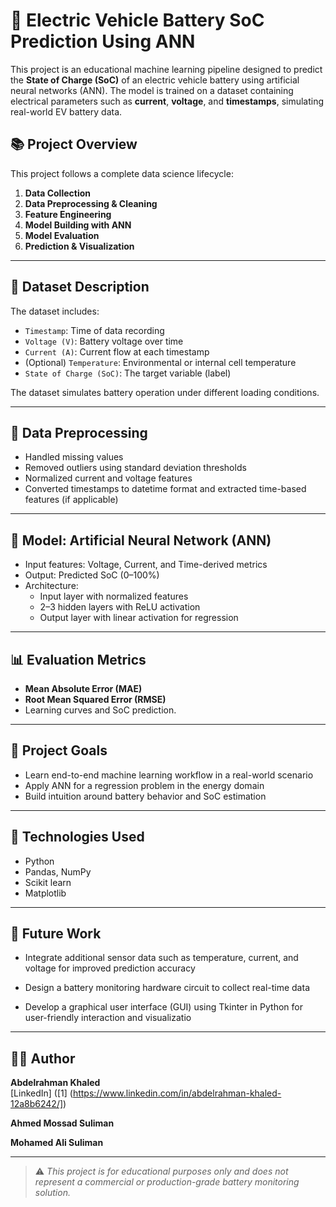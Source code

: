 # 🔋 Electric Vehicle Battery SoC Prediction Using ANN

This project is an educational machine learning pipeline designed to predict the **State of Charge (SoC)** of an electric vehicle battery using artificial neural networks (ANN). The model is trained on a dataset containing electrical parameters such as **current**, **voltage**, and **timestamps**, simulating real-world EV battery data.

## 📚 Project Overview

This project follows a complete data science lifecycle:
1. **Data Collection**
2. **Data Preprocessing & Cleaning**
3. **Feature Engineering**
4. **Model Building with ANN**
5. **Model Evaluation**
6. **Prediction & Visualization**

---

## 📁 Dataset Description

The dataset includes:
- `Timestamp`: Time of data recording
- `Voltage (V)`: Battery voltage over time
- `Current (A)`: Current flow at each timestamp
- (Optional) `Temperature`: Environmental or internal cell temperature
- `State of Charge (SoC)`: The target variable (label)

The dataset simulates battery operation under different loading conditions.

---

## 🧹 Data Preprocessing

- Handled missing values
- Removed outliers using standard deviation thresholds
- Normalized current and voltage features
- Converted timestamps to datetime format and extracted time-based features (if applicable)

---

## 🧠 Model: Artificial Neural Network (ANN)

- Input features: Voltage, Current, and Time-derived metrics
- Output: Predicted SoC (0–100%)
- Architecture:
  - Input layer with normalized features
  - 2–3 hidden layers with ReLU activation
  - Output layer with linear activation for regression

---

## 📊 Evaluation Metrics

- **Mean Absolute Error (MAE)**
- **Root Mean Squared Error (RMSE)**
- Learning curves and SoC prediction.

---

## 🎯 Project Goals

- Learn end-to-end machine learning workflow in a real-world scenario
- Apply ANN for a regression problem in the energy domain
- Build intuition around battery behavior and SoC estimation

---

## 🔧 Technologies Used

- Python
- Pandas, NumPy
- Scikit learn
- Matplotlib 

---

## 📌 Future Work

- Integrate additional sensor data such as temperature, current, and voltage for improved prediction accuracy

- Design a battery monitoring hardware circuit to collect real-time data

- Develop a graphical user interface (GUI) using Tkinter in Python for user-friendly interaction and visualizatio

---

## 🧑‍💻 Author

**Abdelrahman Khaled**  
[LinkedIn] ([1] (https://www.linkedin.com/in/abdelrahman-khaled-12a8b6242/])

**Ahmed Mossad Suliman**  

**Mohamed Ali Suliman**  

---

> ⚠️ _This project is for educational purposes only and does not represent a commercial or production-grade battery monitoring solution._
